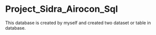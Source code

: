 # Project_Sidra_Airocon_Sql
This database is created by myself and created two dataset or table in database.
